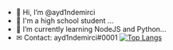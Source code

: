 - 👋 Hi, I’m @ayd1ndemirci
- 👀 I'm a high school student ...
- 🌱 I’m currently learning NodeJS and Python...
- ✉ Contact: ayd1ndemirci#0001
[![Top Langs](https://github-readme-stats.vercel.app/api/top-langs/?username=anuraghazra)](https://github.com/anuraghazra/github-readme-stats)
